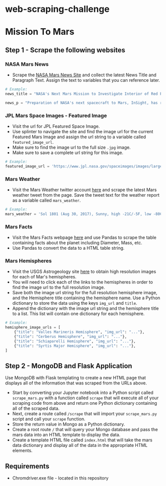 
# web-scraping-challenge

# Mission To Mars

## Step 1 - Scrape the following websites

### NASA Mars News

* Scrape the [NASA Mars News Site](https://mars.nasa.gov/news/) and collect the latest News Title and Paragraph Text. Assign the text to variables that you can reference later.
```python
# Example:
news_title = "NASA's Next Mars Mission to Investigate Interior of Red Planet"

news_p = "Preparation of NASA's next spacecraft to Mars, InSight, has ramped up this summer, on course for launch next May from Vandenberg Air Force Base in central California -- the first interplanetary launch in history from America's West Coast."
```

### JPL Mars Space Images - Featured Image

* Visit the url for JPL Featured Space Image.
* Use splinter to navigate the site and find the image url for the current Featured Mars Image and assign the url string to a variable called `featured_image_url`.
* Make sure to find the image url to the full size `.jpg` image.
* Make sure to save a complete url string for this image.
```python
# Example:
featured_image_url = 'https://www.jpl.nasa.gov/spaceimages/images/largesize/PIA16225_hires.jpg'
```

### Mars Weather

* Visit the Mars Weather twitter account [here](https://twitter.com/marswxreport?lang=en) and scrape the latest Mars weather tweet from the page. Save the tweet text for the weather report as a variable called `mars_weather`.
```python
# Example:
mars_weather = 'Sol 1801 (Aug 30, 2017), Sunny, high -21C/-5F, low -80C/-112F, pressure at 8.82 hPa, daylight 06:09-17:55'
```

### Mars Facts

* Visit the Mars Facts webpage [here](https://space-facts.com/mars/) and use Pandas to scrape the table containing facts about the planet including Diameter, Mass, etc.
* Use Pandas to convert the data to a HTML table string.

### Mars Hemispheres

* Visit the USGS Astrogeology site [here](https://astrogeology.usgs.gov/search/results?q=hemisphere+enhanced&k1=target&v1=Mars) to obtain high resolution images for each of Mar's hemispheres.
* You will need to click each of the links to the hemispheres in order to find the image url to the full resolution image.
* Save both the image url string for the full resolution hemisphere image, and the Hemisphere title containing the hemisphere name. Use a Python dictionary to store the data using the keys `img_url` and `title`.
* Append the dictionary with the image url string and the hemisphere title to a list. This list will contain one dictionary for each hemisphere.
```python
# Example:
hemisphere_image_urls = [
    {"title": "Valles Marineris Hemisphere", "img_url": "..."},
    {"title": "Cerberus Hemisphere", "img_url": "..."},
    {"title": "Schiaparelli Hemisphere", "img_url": "..."},
    {"title": "Syrtis Major Hemisphere", "img_url": "..."},
]
```

## Step 2 - MongoDB and Flask Application

Use MongoDB with Flask templating to create a new HTML page that displays all of the information that was scraped from the URLs above.

  * Start by converting your Jupyter notebook into a Python script called `scrape_mars.py` with a function called `scrape` that will execute all of your scraping code from above and return one Python dictionary containing all of the scraped data.
  * Next, create a route called `/scrape` that will import your `scrape_mars.py` script and call your `scrape` function.
  * Store the return value in Mongo as a Python dictionary.
  * Create a root route `/` that will query your Mongo database and pass the mars data into an HTML template to display the data.
  * Create a template HTML file called `index.html` that will take the mars data dictionary and display all of the data in the appropriate HTML elements. 

## Requirements
  * Chromdriver.exe file - located in this repository

